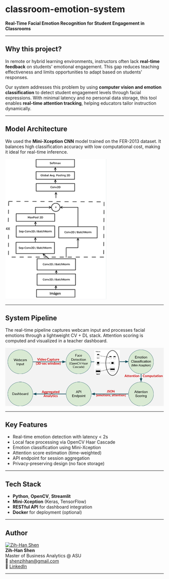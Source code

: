 # classroom-emotion-system

**Real-Time Facial Emotion Recognition for Student Engagement in Classrooms**

---

## Why this project?

In remote or hybrid learning environments, instructors often lack **real-time feedback** on students' emotional engagement. This gap reduces teaching effectiveness and limits opportunities to adapt based on students' responses.

Our system addresses this problem by using **computer vision and emotion classification** to detect student engagement levels through facial expressions. With minimal latency and no personal data storage, this tool enables **real-time attention tracking**, helping educators tailor instruction dynamically.

---

## Model Architecture

We used the **Mini-Xception CNN** model trained on the FER-2013 dataset. It balances high classification accuracy with low computational cost, making it ideal for real-time inference.

![Model Architecture](model_architecture.png)

---

## System Pipeline

The real-time pipeline captures webcam input and processes facial emotions through a lightweight CV + DL stack. Attention scoring is computed and visualized in a teacher dashboard.

![System Pipeline](system_pipeline.png)

---

## Key Features

- Real-time emotion detection with latency < 2s
- Local face processing via OpenCV Haar Cascade
- Emotion classification using Mini-Xception
- Attention score estimation (time-weighted)
- API endpoint for session aggregation
- Privacy-preserving design (no face storage)

---

## Tech Stack

- **Python**, **OpenCV**, **Streamlit**
- **Mini-Xception** (Keras, TensorFlow)
- **RESTful API** for dashboard integration
- **Docker** for deployment (optional)

---

## Author

[![Zih-Han Shen](https://avatars.githubusercontent.com/shenzihhan?s=100)](https://github.com/shenzihhan)  
**Zih-Han Shen**  
Master of Business Analytics @ ASU  
📧 shenzihhan@gmail.com  
🔗 [LinkedIn](https://www.linkedin.com/in/zih-han-shen-552983286/)

---
